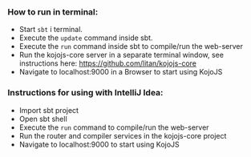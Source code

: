 ### How to run in terminal:

* Start `sbt` i terminal.
* Execute the `update` command inside sbt.
* Execute the `run` command inside sbt to compile/run the web-server
* Run the kojojs-core server in a separate terminal window, see instructions here: https://github.com/litan/kojojs-core
* Navigate to localhost:9000 in a Browser to start using KojoJS

### Instructions for using with IntelliJ Idea:

* Import sbt project
* Open sbt shell
* Execute the `run` command to compile/run the web-server
* Run the router and compiler services in the kojojs-core project
* Navigate to localhost:9000 to start using KojoJS
